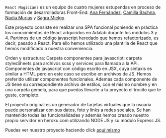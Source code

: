 `React Magicians` es un equipo de cuatro mujeres estupendas en proceso de formación de desarrolladoras Front-End: [Ana Fernández](https://github.com/Anafruiz), [Camilla Bachna](https://github.com/camilla-bachna), [Nadia Murias](https://github.com/Nadia3584) y [Sagra Mielgo](https://github.com/Sagramielgo).

Este proyecto consiste en realizar una SPA funcional poniendo en práctica los conocimientos de React adquiridos en Adalab durante los módulos 3 y 4.
Partimos de un código javascript heredado que hemos refactorizado, es decir, pasado a React.
Para ello hemos utilizado una plantilla de React que hemos modificado a nuestra conveniencia.

Orden y estructura: Carpeta componentes para javascript; carpeta stylesSheets para archivos scss y services para llamada a la API. Componentes de javascript con código escrito en JSX, cuya sintaxis es similar a HTML pero en este caso se escribe en archivos de JS. Hemos preferido utilizar componentes funcionales.
Además cada componente de JS tiene su correspondiente archivo de estilos, con el mismo nombre y en una carpeta gemela, para que puedas llevarte a tu proyecto el trocito que te guste, completo.

El proyecto original es un generador de tarjetas virtuales que la usuaria puede personalizar con sus datos, foto y links a redes sociales. Se han mantenido todas las funcionalidades y además hemos creado nuestro propio servidor en heroku.com utilizando NODE JS y su módulo Express JS.

Puedes ver nuestro proyecto haciendo click [aquí mismo](https://anafruiz-react-magicians.herokuapp.com/)

